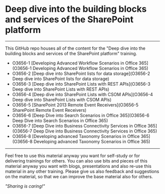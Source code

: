 # Deep dive into the building blocks and services of the SharePoint platform #

----------

This GitHub repo houses all of the content for the "Deep dive into the building blocks and services of the SharePoint platform" training.

- O3656-1 [Developing Advanced Workflow Scenarios in Office 365](O3656-1 Developing Advanced Workflow Scenarios in Office 365) 
- O3656-2 [Deep dive into SharePoint lists for data storage](O3656-2 Deep dive into SharePoint lists for data storage) 
- O3656-3 [Deep dive into SharePoint Lists with REST APIs](O3656-3 Deep dive into SharePoint Lists with REST APIs) 
- O3656-4 [Deep dive into SharePoint Lists with CSOM APIs](O3656-4 Deep dive into SharePoint Lists with CSOM APIs) 
- O3656-5 [SharePoint 2013 Remote Event Receivers](O3656-5 SharePoint Remote Event Receivers) 
- O3656-6 [Deep Dive into Search Scenarios in Office 365](O3656-6 Deep Dive into Search Scenarios in Office 365) 
- O3656-7 [Deep Dive into Business Connectivity Services in Office 365](O3656-7 Deep Dive into Business Connectivity Services in Office 365) 
- O3656-8 [Developing advanced Taxonomy Scenarios in Office 365](O3656-8 Developing advanced Taxonomy Scenarios in Office 365) 

----------

Feel free to use this material anyway you want for self-study or for delivering trainings for others. You can also use bits and pieces of this material anyway you want with blogs, presentations and also re-use this material in any other training. Please give us also feedback and suggestions on the material, so that we can improve the base material also for others. 

*"Sharing is caring!"*
